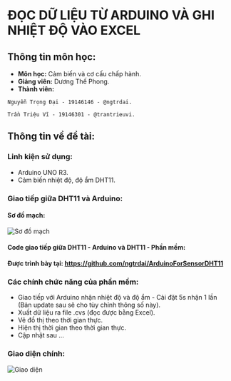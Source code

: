 # ĐỌC DỮ LIỆU TỪ ARDUINO VÀ GHI NHIỆT ĐỘ VÀO EXCEL
## Thông tin môn học:
* **Môn học:** Cảm biến và cơ cấu chấp hành.
* **Giảng viên:** Dương Thế Phong.
* **Thành viên:**
```
Nguyễn Trọng Đại - 19146146 - @ngtrdai.
```
```
Trần Triệu Vĩ - 19146301 - @trantrieuvi.
```


## Thông tin về đề tài:
### Linh kiện sử dụng:
* Arduino UNO R3.
* Cảm biến nhiệt độ, độ ẩm DHT11.
### Giao tiếp giữa DHT11 và Arduino:
#### Sơ đồ mạch:
![Sơ đồ mạch](https://i.imgur.com/ppDBZGQ.png)
#### Code giao tiếp giữa DHT11 - Arduino và DHT11 - Phần mềm:
**Được trình bày tại: https://github.com/ngtrdai/ArduinoForSensorDHT11**

### Các chính chức năng của phần mềm:
* Giao tiếp với Arduino nhận nhiệt độ và độ ẩm - Cài đặt 5s nhận 1 lần (Bản update sau sẽ cho tùy chỉnh thông số này).
* Xuất dữ liệu ra file .cvs (đọc được bằng Excel).
* Vẽ đồ thị theo thời gian thực.
* Hiện thị thời gian theo thời gian thực.
* Cập nhật sau ...
### Giao diện chính:
![Giao diện](https://i.imgur.com/mSILrpe.png)



